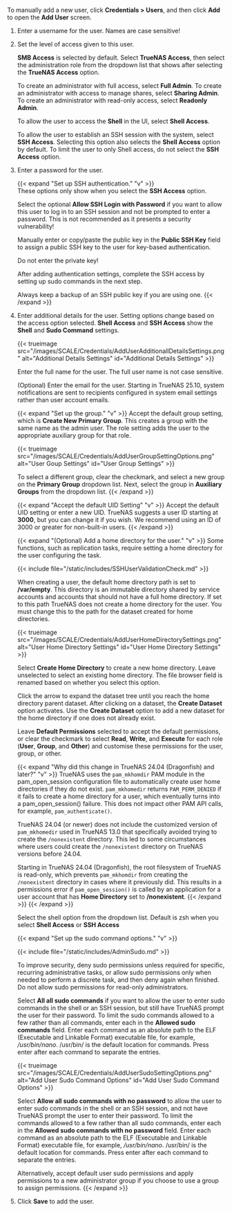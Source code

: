 &NewLine;

To manually add a new user, click **Credentials > Users**, and then click **Add** to open the **Add User** screen.

1. Enter a username for the user. Names are case sensitive!

2. Set the level of access given to this user.

   **SMB Access** is selected by default.
   Select **TrueNAS Access**, then select the administration role from the dropdown list that shows after selecting the **TrueNAS Access** option.

   To create an administrator with full access, select **Full Admin**.
   To create an administrator with access to manage shares, select **Sharing Admin**.
   To create an administrator with read-only access, select **Readonly Admin**.

   To allow the user to access the **Shell** in the UI, select **Shell Access**.

   To allow the user to establish an SSH session with the system, select **SSH Access**. Selecting this option also selects the **Shell Access** option by default.
   To limit the user to only Shell access, do not select the **SSH Access** option.
   
3. Enter a password for the user.
   
   {{< expand "Set up SSH authentication." "v" >}}   
   These options only show when you select the **SSH Access** option.

   Select the optional **Allow SSH Login with Password** if you want to allow this user to log in to an SSH session and not be prompted to enter a password.
   This is not recommended as it presents a security vulnerability!

   Manually enter or copy/paste the public key in the **Public SSH Key** field to assign a public SSH key to the user for key-based authentication. 
   
   Do not enter the private key!

   After adding authentication settings, complete the SSH access by setting up sudo commands in the next step.
   
   Always keep a backup of an SSH public key if you are using one.
   {{< /expand >}}

4. Enter additional details for the user. Setting options change based on the access option selected.
   **Shell Access** and **SSH Access** show the **Shell** and **Sudo Command** settings.

   {{< trueimage src="/images/SCALE/Credentials/AddUserAdditionallDetailsSettings.png" alt="Additional Details Settings" id="Additional Details Settings" >}}

   Enter the full name for the user. The full user name is not case sensitive.

   (Optional) Enter the email for the user.
   Starting in TrueNAS 25.10, system notifications are sent to recipients configured in system email settings rather than user account emails.

   {{< expand "Set up the group." "v" >}}
   Accept the default group setting, which is **Create New Primary Group**. This creates a group with the same name as the admin user.
   The role setting adds the user to the appropriate auxiliary group for that role.

   {{< trueimage src="/images/SCALE/Credentials/AddUserGroupSettingOptions.png" alt="User Goup Settings" id="User Group Settings" >}}

   To select a different group, clear the checkmark, and select a new group on the **Primary Group** dropdown list.
   Next, select the group in **Auxiliary Groups** from the dropdown list.
   {{< /expand >}}

   {{< expand "Accept the default UID Setting" "v" >}}
   Accept the default UID setting or enter a new UID.
   TrueNAS suggests a user ID starting at **3000**, but you can change it if you wish.
   We recommend using an ID  of 3000 or greater for non-built-in users.
   {{< /expand >}}

   {{< expand "(Optional) Add a home directory for the user." "v" >}}
   Some functions, such as replication tasks, require setting a home directory for the user configuring the task.

   {{< include file="/static/includes/SSHUserValidationCheck.md" >}}
   
   When creating a user, the default home directory path is set to **/var/empty**.
   This directory is an immutable directory shared by service accounts and accounts that should not have a full home directory.
   If set to this path TrueNAS does not create a home directory for the user. You must change this to the path for the dataset created for home directories.

   {{< trueimage src="/images/SCALE/Credentials/AddUserHomeDirectorySettings.png" alt="User Home Directory Settings" id="User Home Directory Settings" >}}
   
   Select **Create Home Directory** to create a new home directory. Leave unselected to select an existing home directory.
   The file browser field is renamed based on whether you select this option.

   Click the arrow to expand the dataset tree until you reach the home directory parent dataset.
   After clicking on a dataset, the **Create Dataset** option activates.
   Use the **Create Dataset** option to add a new dataset for the home directory if one does not already exist.

   Leave **Default Permissions** selected to accept the default permissions, or clear the checkmark to select **Read**, **Write**, and **Execute** for each role (**User**, **Group**, and **Other**) and customise these permissions for the user, group, or other.
      
   {{< expand "Why did this change in TrueNAS 24.04 (Dragonfish) and later?" "v" >}}
   TrueNAS uses the `pam_mkhomdir` PAM module in the pam_open_session configuration file to automatically create user home directories if they do not exist.
   `pam_mkhomedir` returns `PAM_PERM_DENIED` if it fails to create a home directory for a user, which eventually turns into a pam_open_session() failure.
   This does not impact other PAM API calls, for example, `pam_authenticate()`.
   
   TrueNAS 24.04 (or newer) does not include the customized version of `pam_mkhomedir` used in TrueNAS 13.0 that specifically avoided trying to create the `/nonexistent` directory. This led to some circumstances where users could create the `/nonexistent` directory on TrueNAS versions before 24.04.
   
   Starting in TrueNAS 24.04 (Dragonfish), the root filesystem of TrueNAS is read-only, which prevents `pam_mkhomdir` from creating the `/nonexistent` directory in cases where it previously did.
   This results in a permissions error if `pam_open_session()` is called by an application for a user account that has **Home Directory** set to **/nonexistent**.
   {{< /expand >}}
   {{< /expand >}}

   Select the shell option from the dropdown list. Default is zsh when you select **Shell Access** or **SSH Access**

   {{< expand "Set up the sudo command options." "v" >}}
   
   {{< include file="/static/includes/AdminSudo.md" >}}

   To improve security, deny sudo permissions unless required for specific, recurring administrative tasks, or allow sudo permissions only when needed to perform a discrete task, and then deny again when finished.
   Do not allow sudo permissions for read-only administrators.

   Select **All all sudo commands** if you want to allow the user to enter sudo commands in the shell or an SSH session, but still have TrueNAS prompt the user for their password. 
   To limit the sudo commands allowed to a few rather than all commands, enter each in the **Allowed sudo commands** field.
   Enter each command as an absolute path to the ELF (Executable and Linkable Format) executable file, for example, */usr/bin/nano*.
   <file>/usr/bin/</file> is the default location for commands.
   Press enter after each command to separate the entries.

   {{< trueimage src="/images/SCALE/Credentials/AddUserSudoSettingOptions.png" alt="Add User Sudo Command Options" id="Add User Sudo Command Options" >}}

   Select **Allow all sudo commands with no password** to allow the user to enter sudo commands in the shell or an SSH session, and not have TrueNAS prompt the user to enter their password.
   To limit the commands allowed to a few rather than all sudo commands, enter each in the **Allowed sudo commands with no password** field.
   Enter each command as an absolute path to the ELF (Executable and Linkable Format) executable file, for example, */usr/bin/nano*.
   <file>/usr/bin/</file> is the default location for commands.
   Press enter after each command to separate the entries.

   Alternatively, accept default user sudo permissions and apply permissions to a new administrator group if you choose to use a group to assign permissions.
   {{< /expand >}}

5. Click **Save** to add the user.
